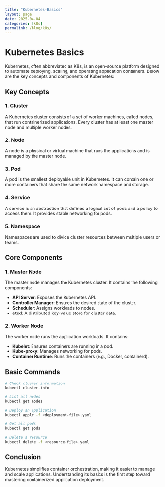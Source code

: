```yaml
---
title: "Kubernetes-Basics"
layout: page
date: 2025-04-04
categories: [k8s]
permalink: /blog/k8s/
---
```




# Kubernetes Basics

Kubernetes, often abbreviated as K8s, is an open-source platform designed to automate deploying, scaling, and operating application containers. Below are the key concepts and components of Kubernetes:

## Key Concepts

### 1. **Cluster**
A Kubernetes cluster consists of a set of worker machines, called nodes, that run containerized applications. Every cluster has at least one master node and multiple worker nodes.

### 2. **Node**
A node is a physical or virtual machine that runs the applications and is managed by the master node.

### 3. **Pod**
A pod is the smallest deployable unit in Kubernetes. It can contain one or more containers that share the same network namespace and storage.

### 4. **Service**
A service is an abstraction that defines a logical set of pods and a policy to access them. It provides stable networking for pods.

### 5. **Namespace**
Namespaces are used to divide cluster resources between multiple users or teams.

## Core Components

### 1. **Master Node**
The master node manages the Kubernetes cluster. It contains the following components:
- **API Server**: Exposes the Kubernetes API.
- **Controller Manager**: Ensures the desired state of the cluster.
- **Scheduler**: Assigns workloads to nodes.
- **etcd**: A distributed key-value store for cluster data.

### 2. **Worker Node**
The worker node runs the application workloads. It contains:
- **Kubelet**: Ensures containers are running in a pod.
- **Kube-proxy**: Manages networking for pods.
- **Container Runtime**: Runs the containers (e.g., Docker, containerd).

## Basic Commands

```bash
# Check cluster information
kubectl cluster-info

# List all nodes
kubectl get nodes

# Deploy an application
kubectl apply -f <deployment-file>.yaml

# Get all pods
kubectl get pods

# Delete a resource
kubectl delete -f <resource-file>.yaml
```

## Conclusion
Kubernetes simplifies container orchestration, making it easier to manage and scale applications. Understanding its basics is the first step toward mastering containerized application deployment.
